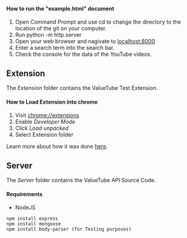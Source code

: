 
#### How to run the "example.html" document
1. Open Command Prompt and use cd to change the directory to the location of the git on your computer.
2. Run python -m http.server
3. Open your web browser and nagivate to [localhost:8000](http://localhost:8000/example.html)
4. Enter a search term into the search bar.
5. Check the console for the data of the YouTube videos.


## Extension

The _Extension_ folder contains the ValueTube Test Extension.  

#### How to Load Extension into chrome
1. Visit [chrome://extensions](chrome://extensions)
2. Enable _Developer Mode_
3. Click _Load unpacked_
4. Select Extension folder

Learn more about how it was done [here](https://developer.chrome.com/extensions/getstarted).

## Server

The _Server_ folder contains the ValueTube API Source Code.

#### Requirements
* NodeJS

```
npm install express
npm install mongoose
npm install body-parser (for Testing purposes)
```